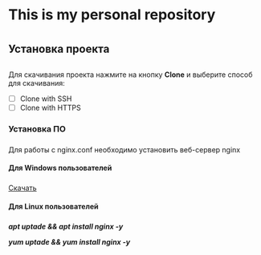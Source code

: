 # This is my personal repository <h1> 
## Установка проекта <h2> 
 Для скачивания проекта нажмите на кнопку **Clone** и выберите способ для скачивания:
 - [ ] Clone with SSH
 - [ ] Clone with HTTPS
### Установка ПО <h3> 
 Для работы с nginx.conf необходимо установить веб-сервер nginx
 #### Для Windows пользователей <h3>
 [Скачать](https://nginx.org/ru/download.html)
 #### Для Linux пользователей <h3>
 ***apt uptade && apt install nginx -y***
 
  ***yum uptade && yum install nginx -y***

